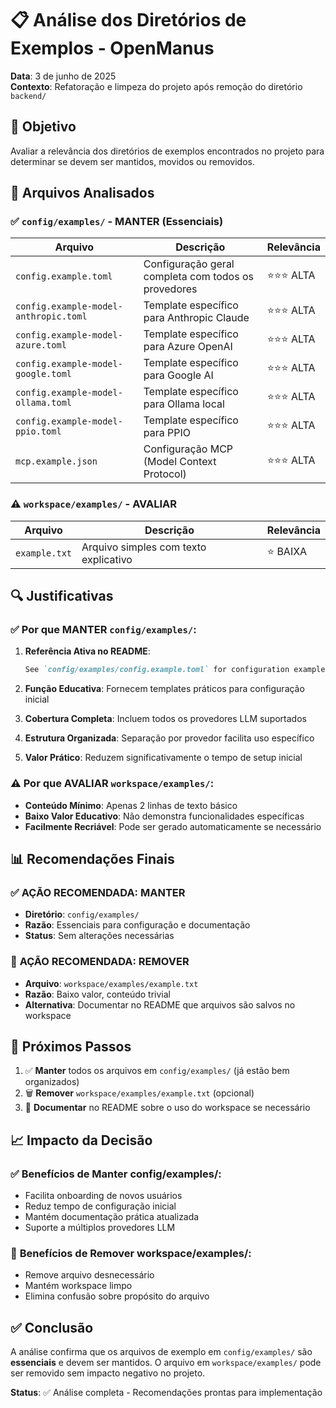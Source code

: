 # 📋 Análise dos Diretórios de Exemplos - OpenManus

**Data**: 3 de junho de 2025  
**Contexto**: Refatoração e limpeza do projeto após remoção do diretório `backend/`

## 🎯 Objetivo

Avaliar a relevância dos diretórios de exemplos encontrados no projeto para determinar se devem ser mantidos, movidos ou removidos.

## 📂 Arquivos Analisados

### ✅ `config/examples/` - **MANTER (Essenciais)**

| Arquivo | Descrição | Relevância |
|---------|-----------|------------|
| `config.example.toml` | Configuração geral completa com todos os provedores | ⭐⭐⭐ ALTA |
| `config.example-model-anthropic.toml` | Template específico para Anthropic Claude | ⭐⭐⭐ ALTA |
| `config.example-model-azure.toml` | Template específico para Azure OpenAI | ⭐⭐⭐ ALTA |
| `config.example-model-google.toml` | Template específico para Google AI | ⭐⭐⭐ ALTA |
| `config.example-model-ollama.toml` | Template específico para Ollama local | ⭐⭐⭐ ALTA |
| `config.example-model-ppio.toml` | Template específico para PPIO | ⭐⭐⭐ ALTA |
| `mcp.example.json` | Configuração MCP (Model Context Protocol) | ⭐⭐⭐ ALTA |

### ⚠️ `workspace/examples/` - **AVALIAR**

| Arquivo | Descrição | Relevância |
|---------|-----------|------------|
| `example.txt` | Arquivo simples com texto explicativo | ⭐ BAIXA |

## 🔍 Justificativas

### ✅ **Por que MANTER `config/examples/`:**

1. **Referência Ativa no README**:
   ```markdown
   See `config/examples/config.example.toml` for configuration examples for each provider.
   ```

2. **Função Educativa**: Fornecem templates práticos para configuração inicial

3. **Cobertura Completa**: Incluem todos os provedores LLM suportados

4. **Estrutura Organizada**: Separação por provedor facilita uso específico

5. **Valor Prático**: Reduzem significativamente o tempo de setup inicial

### ⚠️ **Por que AVALIAR `workspace/examples/`:**

- **Conteúdo Mínimo**: Apenas 2 linhas de texto básico
- **Baixo Valor Educativo**: Não demonstra funcionalidades específicas
- **Facilmente Recriável**: Pode ser gerado automaticamente se necessário

## 📊 Recomendações Finais

### ✅ **AÇÃO RECOMENDADA: MANTER**
- **Diretório**: `config/examples/`
- **Razão**: Essenciais para configuração e documentação
- **Status**: Sem alterações necessárias

### 🤔 **AÇÃO RECOMENDADA: REMOVER**
- **Arquivo**: `workspace/examples/example.txt`
- **Razão**: Baixo valor, conteúdo trivial
- **Alternativa**: Documentar no README que arquivos são salvos no workspace

## 🎯 Próximos Passos

1. ✅ **Manter** todos os arquivos em `config/examples/` (já estão bem organizados)
2. 🗑️ **Remover** `workspace/examples/example.txt` (opcional)
3. 📝 **Documentar** no README sobre o uso do workspace se necessário

## 📈 Impacto da Decisão

### ✅ **Benefícios de Manter config/examples/:**
- Facilita onboarding de novos usuários
- Reduz tempo de configuração inicial
- Mantém documentação prática atualizada
- Suporte a múltiplos provedores LLM

### 🧹 **Benefícios de Remover workspace/examples/:**
- Remove arquivo desnecessário
- Mantém workspace limpo
- Elimina confusão sobre propósito do arquivo

## ✅ Conclusão

A análise confirma que os arquivos de exemplo em `config/examples/` são **essenciais** e devem ser mantidos. O arquivo em `workspace/examples/` pode ser removido sem impacto negativo no projeto.

**Status**: ✅ Análise completa - Recomendações prontas para implementação
